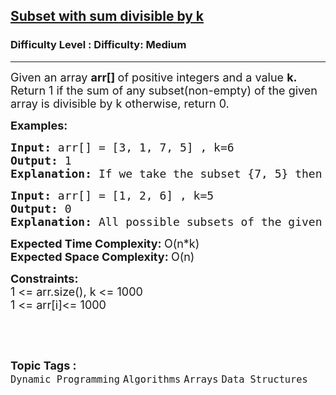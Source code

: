 <h2><a href="https://www.geeksforgeeks.org/problems/subset-with-sum-divisible-by-m2546/1?page=1&difficulty=Medium&status=unsolved&sortBy=submissions">Subset with sum divisible by k</a></h2><h3>Difficulty Level : Difficulty: Medium</h3><hr><div class="problems_problem_content__Xm_eO"><p><span style="font-size: 18px;">Given an array <strong>arr[] </strong>of positive integers and a value <strong>k.</strong> Return 1 if the sum of any subset(non-empty) of the given array is divisible by k otherwise, return 0.</span></p>
<p><span style="font-size: 18px;"><strong>Examples:</strong></span></p>
<pre><span style="font-size: 18px;"><strong>Input: </strong>arr[] = [3, 1, 7, 5] , k=6
<strong>Output: </strong>1
<strong>Explanation: </strong>If we take the subset {7, 5} then sum will be 12 which is divisible by 6.</span>
</pre>
<pre><span style="font-size: 18px;"><strong>Input: </strong>arr[] = [1, 2, 6] , k=5
<strong>Output: </strong>0
<strong>Explanation: </strong>All possible subsets of the given set are {1}, {2}, {6}, {1, 2}, {2, 6}, {1, 6} and {1, 2, 6}. There is no subset whose sum is divisible by 5.</span>
</pre>
<p><span style="font-size: 18px;"><strong>Expected Time Complexity:&nbsp;</strong>O(n*k)<br><strong>Expected Space Complexity:&nbsp;</strong>O(n)</span></p>
<p><span style="font-size: 18px;"><strong>Constraints:</strong><br>1 &lt;= arr.size(), k &lt;= 1000<br></span><span style="font-size: 18px;">1 &lt;= arr[i]&lt;= 1000</span></p>
<p>&nbsp;</p></div><br><p><span style=font-size:18px><strong>Topic Tags : </strong><br><code>Dynamic Programming</code>&nbsp;<code>Algorithms</code>&nbsp;<code>Arrays</code>&nbsp;<code>Data Structures</code>&nbsp;